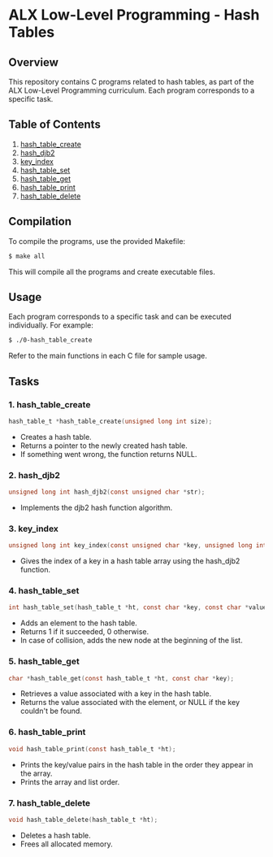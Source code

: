 # ALX Low-Level Programming - Hash Tables

## Overview

This repository contains C programs related to hash tables, as part of the ALX Low-Level Programming curriculum. Each program corresponds to a specific task.

## Table of Contents

1. [hash_table_create](#hash_table_create)
2. [hash_djb2](#hash_djb2)
3. [key_index](#key_index)
4. [hash_table_set](#hash_table_set)
5. [hash_table_get](#hash_table_get)
6. [hash_table_print](#hash_table_print)
7. [hash_table_delete](#hash_table_delete)

## Compilation

To compile the programs, use the provided Makefile:

```bash
$ make all
```

This will compile all the programs and create executable files.

## Usage

Each program corresponds to a specific task and can be executed individually. For example:

```bash
$ ./0-hash_table_create
```

Refer to the main functions in each C file for sample usage.

## Tasks

### 1. hash_table_create

```c
hash_table_t *hash_table_create(unsigned long int size);
```

- Creates a hash table.
- Returns a pointer to the newly created hash table.
- If something went wrong, the function returns NULL.

### 2. hash_djb2

```c
unsigned long int hash_djb2(const unsigned char *str);
```

- Implements the djb2 hash function algorithm.

### 3. key_index

```c
unsigned long int key_index(const unsigned char *key, unsigned long int size);
```

- Gives the index of a key in a hash table array using the hash_djb2 function.

### 4. hash_table_set

```c
int hash_table_set(hash_table_t *ht, const char *key, const char *value);
```

- Adds an element to the hash table.
- Returns 1 if it succeeded, 0 otherwise.
- In case of collision, adds the new node at the beginning of the list.

### 5. hash_table_get

```c
char *hash_table_get(const hash_table_t *ht, const char *key);
```

- Retrieves a value associated with a key in the hash table.
- Returns the value associated with the element, or NULL if the key couldn't be found.

### 6. hash_table_print

```c
void hash_table_print(const hash_table_t *ht);
```

- Prints the key/value pairs in the hash table in the order they appear in the array.
- Prints the array and list order.

### 7. hash_table_delete

```c
void hash_table_delete(hash_table_t *ht);
```

- Deletes a hash table.
- Frees all allocated memory.
